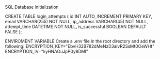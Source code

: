 SQL Database Initialization

CREATE TABLE login_attempts (
    id INT AUTO_INCREMENT PRIMARY KEY,
    email VARCHAR(255) NOT NULL,
    ip_address VARCHAR(45) NOT NULL,
    attempt_time DATETIME NOT NULL,
    is_successful BOOLEAN DEFAULT FALSE
);


ENVIROMENT VARIABLE 
Create a .env file in the root directory and add the following:
ENCRYPTION_KEY="EbvH32B782dMeNzD3aivR2SsMt0OeWHf"
ENCRYPTION_IV="kyHNAOuJpP0y8DMl" 